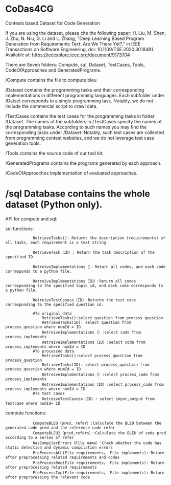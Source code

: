 # CoDas4CG
Contests based Dataset for Code Generation

If you are using the dataset, please cite the following paper: H. Liu, M. Shen, J. Zhu, N. Niu, G. Li and L. Zhang, "Deep Learning Based Program Generation from Requirements Text: Are We There Yet?," in IEEE Transactions on Software Engineering, doi: 10.1109/TSE.2020.3018481. Available at: https://ieeexplore.ieee.org/document/9173704


There are Seven folders: Compute, sql, Dataset, TestCases, Tools, CodeOfApproaches and GeneratedPrograms.

/Compute contains the file to compute bleu

/Dataset contains the programming tasks and their corresponding implementations in different programming languages. Each subfolder under /Datset corresponds to a single programming task. Notably, we do not include the commercial script to crawl data.

/TestCases contains the test cases for the programming tasks in folder /Dataset. The names of the subfolders in /TestCases specify the names of the programming tasks. According to such names you may find the corresponding tasks under /Dataset. Notably, such test cases are collected from programming contest websites, and we do not leverage test case generation tools.

/Tools contains the source code of our tool kit.

/GeneratedPrograms contains the programs generated by each approach.

/CodeOfApproaches Implementation of evaluated approaches.


#  /sql Database contains the whole dataset (Python only).

API for compute and sql:

sql			functions:
				
				RetrieveTasks(): Returns the description (requirements) of all tasks, each requirement is a text string
				
				RetrieveTask（ID）: Return the task description of the specified ID
				
				RetreiveImplementations（）：Return all codes, and each code corresponds to a python file.	
				
				RetreiveImplementations（ID）：Return all codes corresponding to the specified topic id, and each code corresponds to a python file.
				
				RetreiveTestCasess（ID）：Returns the test case corresponding to the specified question id.
	
				#To original data
					RetrieveTasks():select question from process_question 
					RetrieveTasks(ID): select question from process_question where numId = ID
					RetreiveImplementations（）:select code from process_implements 
					RetreiveImplementations（ID）:select code from process_implements where numId = ID
				#To processed data
					RetrieveTasks():select process_question from process_question 
					RetrieveTasks(ID): select process_question from process_question where numId = ID
					RetreiveImplementations（）:select process_code from process_implements 
					RetreiveImplementations（ID）:select process_code from process_implements where numId = ID
				#To test cases
					RetreiveTestCasess（ID）: select input,output from testcase where numId= ID

compute     functions:

				ComputeBLEU（pred, refer）:Calculate the BLEU between the generated code pred and the reference code refer	
				ComputeBLEU2（pred,refers）:Calculate the BLEU of code pred according to a series of refer	
				hasCompilerErrors（File name）:Check whether the code has static detection and dynamic compilation errors	
				PreProcessALL(File requirements， File implements): Return after preprocessing related requirements and codes	
				PreProcessReq(File requirements， File implements): Return after preprocessing related requirements
				PreProcessImp(File requirements， File implements): Return after preprocessing the relevant code	

